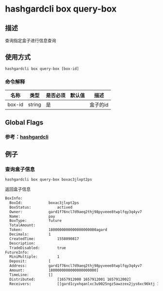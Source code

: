 # hashgardcli box query-box

## 描述
查询指定盒子进行信息查询

## 使用方式
```shell
hashgardcli box query-box [box-id] 
```

### 命令解释

| 名称   | 类型   | 是否必须 | 默认值 | 描述         |
| ------ | ------ | -------- | ------ | ------------ |
| box-id | string | 是       |        | 盒子的id |



## Global Flags

 ### 参考：[hashgardcli](../README.md)

## 例子
### 查询盒子信息

```
hashgardcli box query-box boxac3jlxpt2ps 
```

返回盒子信息

```txt
BoxInfo:
  BoxId:			boxac3jlxpt2ps
  BoxStatus:			actived
  Owner:			gard1f76ncl7d9aeq2thj98pyveee8twplfqy3q4yv7
  Name:				pay
  BoxType:			future
  TotalAmount:			
  Token:			1800000000000000000000agard
  Decimals:			1
  CreatedTime:			1558090817
  Description:			
  TradeDisabled:		true
FutureInfo:
  MiniMultiple:			1
  Deposit:			[
  Address:			gard1f76ncl7d9aeq2thj98pyveee8twplfqy3q4yv7
  Amount:			1800000000000000000000]			
  TimeLine:			[]
  Distributed:			[1657912000 1657912001 1657912002]
  Receivers:			[[gard1cyxhqanlxc3u9025ngz5awzzex2jys6xc96ktj 100000000000000000000 200000000000000000000 300000000000000000000] [gard14wgcav3k99yz309vn7j6n3m50j32vkg426ktt0 100000000000000000000 200000000000000000000 300000000000000000000] [gard1hncel873ermm9e9009sthrys7ttdv6mtudfluz 100000000000000000000 200000000000000000000 300000000000000000000]]

```



